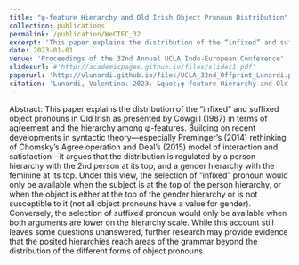 ```yaml
---
title: "φ-feature Hierarchy and Old Irish Object Pronoun Distribution"
collection: publications
permalink: /publication/WeCIEC_32
excerpt: 'This paper explains the distribution of the “infixed” and suffixed object pronouns in Old Irish in terms of agreement and the hierarchy among φ-features.'
date: 2023-01-01
venue: 'Proceedings of the 32nd Annual UCLA Indo-European Conference'
slidesurl: #'http://academicpages.github.io/files/slides1.pdf'
paperurl: 'http://vlunardi.github.io/files/UCLA_32nd_Offprint_Lunardi.pdf'
citation: 'Lunardi, Valentina. 2023. &quot;φ-feature Hierarchy and Old Irish Object Pronoun Distribution.&quot; <i>Proceedings of the 32nd Annual UCLA Indo-European Conference</i>. Hamburg: Helmut Buske Verlag.'
---
```


Abstract: This paper explains the distribution of the “infixed” and suffixed object pronouns in Old Irish as presented by Cowgill (1987) in terms of agreement and the hierarchy among φ-features. Building on recent developments in syntactic theory—especially Preminger’s (2014) rethinking of Chomsky’s Agree operation and Deal’s (2015) model of interaction and satisfaction—it argues that the distribution is regulated by a person hierarchy with the 2nd person at its top, and a gender hierarchy with the feminine at its top. Under this view, the selection of “infixed” pronoun would only be available when the subject is at the top of the person hierarchy, or when the object is either at the top of the gender hierarchy or is not susceptible to it (not all object pronouns have a value for gender). Conversely, the selection of suffixed pronoun would only be available when both arguments are lower on the hierarchy scale. While this account still leaves some questions unanswered, further research may provide evidence that the posited hierarchies reach areas of the grammar beyond the distribution of the different forms of object pronouns.